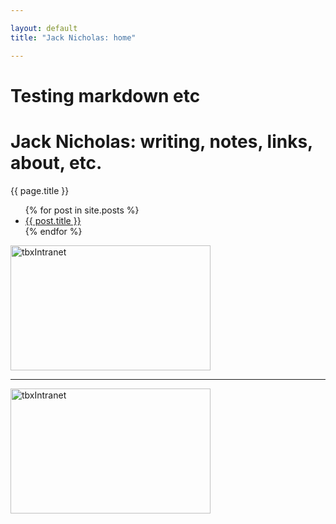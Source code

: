 ```yaml
---

layout: default
title: "Jack Nicholas: home"

---
```



# Testing markdown etc
        
  # Jack Nicholas: writing, notes, links, about, etc. 
  
  {{ page.title }}
  
  
  <ul>
  {% for post in site.posts %}
    <li>
      <a href="{{ post.url }}">{{ post.title }}</a>
    </li>
  {% endfor %}
</ul>

<a data-flickr-embed="true" data-header="true" href="https://www.flickr.com/photos/51306572@N03/4725096722/in/dateposted-public/" title="tbxIntranet"><img src="https://farm2.staticflickr.com/1414/4725096722_1470329b15_n.jpg" width="320" height="200" alt="tbxIntranet"></a><script async src="//embedr.flickr.com/assets/client-code.js" charset="utf-8"></script>


<hr>

<a data-flickr-embed="true"  href="https://www.flickr.com/photos/51306572@N03/4725096722/in/dateposted-public/" title="tbxIntranet"><img src="https://farm2.staticflickr.com/1414/4725096722_1470329b15_n.jpg" width="320" height="200" alt="tbxIntranet"></a><script async src="//embedr.flickr.com/assets/client-code.js" charset="utf-8"></script>



